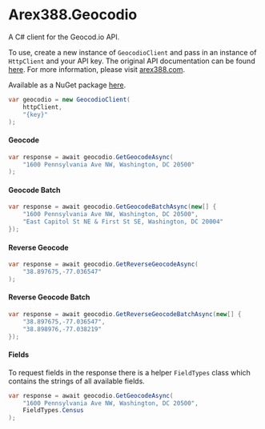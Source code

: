 ﻿# Arex388.Geocodio

A C# client for the Geocod.io API.

To use, create a new instance of `GeocodioClient` and pass in an instance of `HttpClient` and your API key. The original API documentation can be found [here][0]. For more information, please visit [arex388.com][1].

Available as a NuGet package [here][2].

```C#
var geocodio = new GeocodioClient(
    httpClient,
    "{key}"
);
```

#### Geocode

```C#
var response = await geocodio.GetGeocodeAsync(
    "1600 Pennsylvania Ave NW, Washington, DC 20500"
);
```

#### Geocode Batch

```C#
var response = await geocodio.GetGeocodeBatchAsync(new[] {
	"1600 Pennsylvania Ave NW, Washington, DC 20500",
	"East Capitol St NE & First St SE, Washington, DC 20004"
});
```

#### Reverse Geocode

```C#
var response = await geocodio.GetReverseGeocodeAsync(
    "38.897675,-77.036547"
);
```

#### Reverse Geocode Batch

```C#
var response = await geocodio.GetReverseGeocodeBatchAsync(new[] {
	"38.897675,-77.036547",
	"38.898976,-77.038219"
});
```

#### Fields

To request fields in the response there is a helper `FieldTypes` class which contains the strings of all available fields.

```C#
var response = await geocodio.GetGeocodeAsync(
    "1600 Pennsylvania Ave NW, Washington, DC 20500",
    FieldTypes.Census
);
```

[0]:https://www.geocod.io/docs
[1]:https://arex388.com
[2]:https://www.nuget.org/packages/Arex388.Geocodio